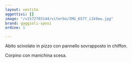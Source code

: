 ```yaml
---
layout: vestito
aggettivi: []
image: "/v1572703144/viterbo/IMG_6577_i1k9ew.jpg"
brand: gaggioli-sposi
ordine: 1

---
```

Abito scivolato in pizzo con pannello sovrapposto in chiffon.

Corpino con manichina scesa.